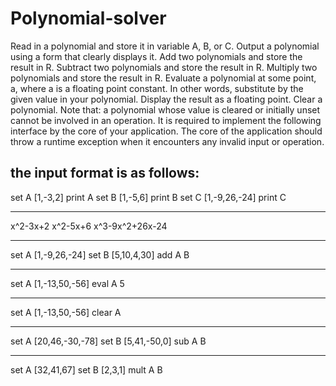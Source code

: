 # Polynomial-solver
Read in a polynomial and store it in variable A, B, or C. Output a polynomial using a form that clearly displays it. Add two polynomials and store the result in R. Subtract two polynomials and store the result in R. Multiply two polynomials and store the result in R. Evaluate a polynomial at some point, a, where a is a floating point constant. In other words, substitute by the given value in your polynomial. Display the result as a floating point. Clear a polynomial. Note that: a polynomial whose value is cleared or initially unset cannot be involved in an operation. It is required to implement the following interface by the core of your application. The core of the application should throw a runtime exception when it encounters any invalid input or operation.

the input format is as follows:
-----
set
A
[1,-3,2]
print
A
set
B
[1,-5,6]
print
B
set
C
[1,-9,26,-24]
print
C

-----

x^2-3x+2
x^2-5x+6
x^3-9x^2+26x-24

---------

set
A
[1,-9,26,-24]
set
B
[5,10,4,30]
add
A
B

--------

set
A
[1,-13,50,-56]
eval
A
5


-------


set
A
[1,-13,50,-56]
clear
A

--------


set
A
[20,46,-30,-78]
set
B
[5,41,-50,0]
sub
A
B

--------

set
A
[32,41,67]
set
B
[2,3,1]
mult
A
B
